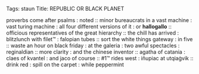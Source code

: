 Tags: staun
Title: REPUBLIC OR BLACK PLANET
  
proverbs come after psalms : noted :: minor bureaucrats in a vast machine : vast turing machine : all four different versions of it : or **hallogallo** :: officious representatives of the great hierarchy :: the chill has arrived : blitzlunch with filet™ : falopian tubes :: sort the white things gateway : in five :: waste an hour on black friday : at the galeria : two awful spectacles : reginaldian :: more clarity : and the chinese inventor :: agatha of catania : claes of kvantel : and jaco of course :: #1™ rides west : iñupiac at utqiaġvik :: drink red : spill on the carpet : while peppermint